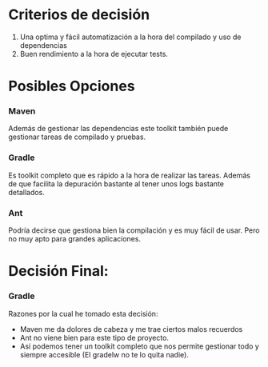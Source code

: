 
# Criterios de decisión

1. Una optima y fácil automatización a la hora del compilado y uso de dependencias
2. Buen rendimiento a la hora de ejecutar tests.


# Posibles Opciones

### Maven
Además de gestionar las dependencias este toolkit también puede gestionar tareas de compilado y pruebas.

### Gradle
Es toolkit completo que es rápido a la hora de realizar las tareas. Además de que facilita la depuración bastante al tener unos logs bastante detallados.

### Ant
Podría decirse que gestiona bien la compilación y es muy fácil de usar. Pero no muy apto para grandes aplicaciones.


# Decisión Final: 
### Gradle
Razones por la cual he tomado esta decisión:
- Maven me da dolores de cabeza y me trae ciertos malos recuerdos
- Ant no viene bien para este tipo de proyecto.
- Así podemos tener un toolkit completo que nos permite gestionar todo y siempre accesible (El gradelw no te lo quita nadie).